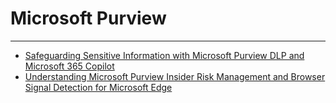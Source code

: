 # Microsoft Purview

---

- [Safeguarding Sensitive Information with Microsoft Purview DLP and Microsoft 365 Copilot](m365copilotDLP.md)
- [Understanding Microsoft Purview Insider Risk Management and Browser Signal Detection for Microsoft Edge](browsersignaldetection.md)

